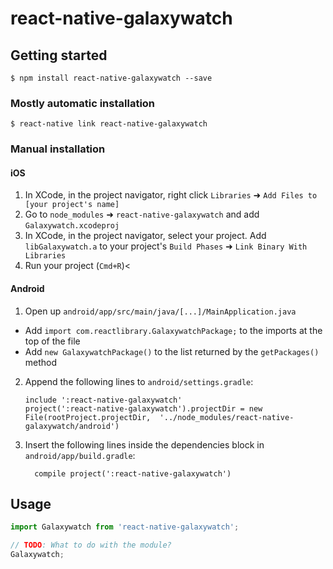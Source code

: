 # react-native-galaxywatch

## Getting started

`$ npm install react-native-galaxywatch --save`

### Mostly automatic installation

`$ react-native link react-native-galaxywatch`

### Manual installation


#### iOS

1. In XCode, in the project navigator, right click `Libraries` ➜ `Add Files to [your project's name]`
2. Go to `node_modules` ➜ `react-native-galaxywatch` and add `Galaxywatch.xcodeproj`
3. In XCode, in the project navigator, select your project. Add `libGalaxywatch.a` to your project's `Build Phases` ➜ `Link Binary With Libraries`
4. Run your project (`Cmd+R`)<

#### Android

1. Open up `android/app/src/main/java/[...]/MainApplication.java`
  - Add `import com.reactlibrary.GalaxywatchPackage;` to the imports at the top of the file
  - Add `new GalaxywatchPackage()` to the list returned by the `getPackages()` method
2. Append the following lines to `android/settings.gradle`:
  	```
  	include ':react-native-galaxywatch'
  	project(':react-native-galaxywatch').projectDir = new File(rootProject.projectDir, 	'../node_modules/react-native-galaxywatch/android')
  	```
3. Insert the following lines inside the dependencies block in `android/app/build.gradle`:
  	```
      compile project(':react-native-galaxywatch')
  	```


## Usage
```javascript
import Galaxywatch from 'react-native-galaxywatch';

// TODO: What to do with the module?
Galaxywatch;
```
